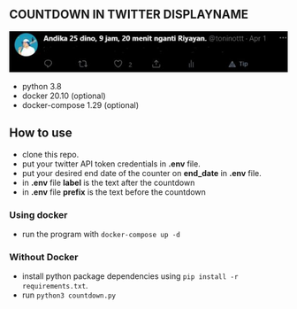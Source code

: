 ## COUNTDOWN IN TWITTER DISPLAYNAME
![alt text](tweet.jpg "countdown in displayname")
- python 3.8
- docker 20.10 (optional)
- docker-compose 1.29 (optional)


## How to use
- clone this repo.
- put your twitter API token credentials in **.env** file.
- put your desired end date of the counter on **end_date** in **.env** file.
- in **.env** file **label** is the text after the countdown 
- in **.env** file **prefix** is the text before the countdown 

### Using docker
- run the program with `docker-compose up -d`

### Without Docker
- install python package dependencies using `pip install -r requirements.txt`.
- run `python3 countdown.py`
